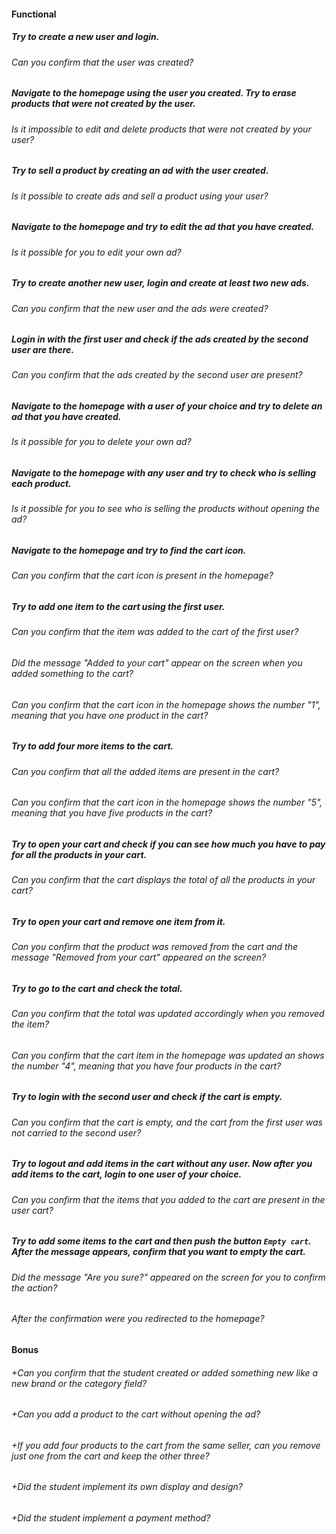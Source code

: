 #### Functional

##### Try to create a new user and login.

###### Can you confirm that the user was created?

##### Navigate to the homepage using the user you created. Try to erase products that were not created by the user.

###### Is it impossible to edit and delete products that were not created by your user?

##### Try to sell a product by creating an ad with the user created.

###### Is it possible to create ads and sell a product using your user?

##### Navigate to the homepage and try to edit the ad that you have created.

###### Is it possible for you to edit your own ad?

##### Try to create another new user, login and create at least two new ads.

###### Can you confirm that the new user and the ads were created?

##### Login in with the first user and check if the ads created by the second user are there.

###### Can you confirm that the ads created by the second user are present?

##### Navigate to the homepage with a user of your choice and try to delete an ad that you have created.

###### Is it possible for you to delete your own ad?

##### Navigate to the homepage with any user and try to check who is selling each product.

###### Is it possible for you to see who is selling the products without opening the ad?

##### Navigate to the homepage and try to find the cart icon.

###### Can you confirm that the cart icon is present in the homepage?

##### Try to add one item to the cart using the first user.

###### Can you confirm that the item was added to the cart of the first user?

###### Did the message "Added to your cart" appear on the screen when you added something to the cart?

###### Can you confirm that the cart icon in the homepage shows the number "1", meaning that you have one product in the cart?

##### Try to add four more items to the cart.

###### Can you confirm that all the added items are present in the cart?

###### Can you confirm that the cart icon in the homepage shows the number "5", meaning that you have five products in the cart?

##### Try to open your cart and check if you can see how much you have to pay for all the products in your cart.

###### Can you confirm that the cart displays the total of all the products in your cart?

##### Try to open your cart and remove one item from it.

###### Can you confirm that the product was removed from the cart and the message "Removed from your cart" appeared on the screen?

##### Try to go to the cart and check the total.

###### Can you confirm that the total was updated accordingly when you removed the item?

###### Can you confirm that the cart item in the homepage was updated an shows the number "4", meaning that you have four products in the cart?

##### Try to login with the second user and check if the cart is empty.

###### Can you confirm that the cart is empty, and the cart from the first user was not carried to the second user?

##### Try to logout and add items in the cart without any user. Now after you add items to the cart, login to one user of your choice.

###### Can you confirm that the items that you added to the cart are present in the user cart?

##### Try to add some items to the cart and then push the button `Empty cart`. After the message appears, confirm that you want to empty the cart.

###### Did the message "Are you sure?" appeared on the screen for you to confirm the action?

###### After the confirmation were you redirected to the homepage?

#### Bonus

###### +Can you confirm that the student created or added something new like a new brand or the category field?

###### +Can you add a product to the cart without opening the ad?

###### +If you add four products to the cart from the same seller, can you remove just one from the cart and keep the other three?

###### +Did the student implement its own display and design?

###### +Did the student implement a payment method?